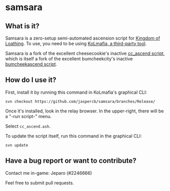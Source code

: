 samsara
================

What is it?
----------------

Samsara is a zero-setup semi-automated ascension script for [Kingdom of Loathing](http://kingdomofloathing.com).
To use, you need to be using [KoLmafia, a third-party tool](http://kolmafia.sourceforge.net).

Samsara is a fork of the excellent cheesecookie's inactive [cc\_ascend script](http://alliancefromhell.com/viewtopic.php?t=6363), which is itself a fork of the excellent bumcheekcity's inactive [bumcheekascend script](https://kolmafia.us/showthread.php?4963-bumcheekcend.ash-A-zero-setup-semi-automated-ascension-script).

How do I use it?
----------------
First, install it by running this command in KoLmafia's graphical CLI:

`svn checkout https://github.com/jaspercb/samsara/branches/Release/`

Once it's installed, look in the relay browser. In the upper-right, there will
be a "-run script-" menu.

Select `cc_ascend.ash`.

To update the script itself, run this command in the graphical CLI:

`svn update`

Have a bug report or want to contribute?
----------------
Contact me in-game: Jeparo (#2246666)

Feel free to submit pull requests.
